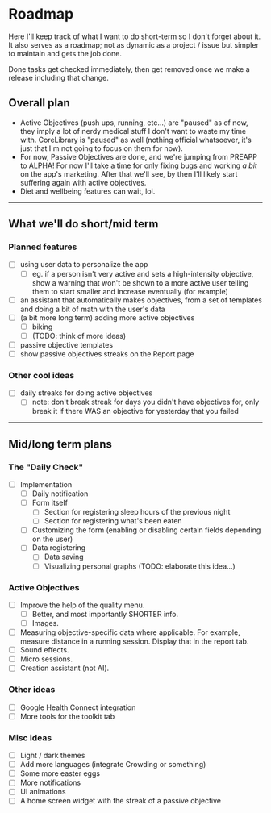 # Roadmap

Here I'll keep track of what I want to do short-term so I don't forget about it. It also serves as a roadmap; not as dynamic as a project / issue but simpler to maintain and gets the job done.

Done tasks get checked immediately, then get removed once we make a release including that change.

## Overall plan

- Active Objectives (push ups, running, etc...) are "paused" as of now, they imply a lot of nerdy medical stuff I don't want to waste my time with. CoreLibrary is "paused" as well (nothing official whatsoever, it's just that I'm not going to focus on them for now).
- For now, Passive Objectives are done, and we're jumping from PREAPP to ALPHA! For now I'll take a time for only fixing bugs and working _a bit_ on the app's marketing. After that we'll see, by then I'll likely start suffering again with active objectives.
- Diet and wellbeing features can wait, lol.

---

## What we'll do short/mid term

### Planned features

- [ ] using user data to personalize the app
  - [ ] eg. if a person isn't very active and sets a high-intensity objective, show a warning that won't be shown to a more active user telling them to start smaller and increase eventually (for example)
- [ ] an assistant that automatically makes objectives, from a set of templates and doing a bit of math with the user's data
- [ ] (a bit more long term) adding more active objectives
  - [ ] biking
  - [ ] (TODO: think of more ideas)
- [ ] passive objective templates
- [ ] show passive objectives streaks on the Report page

### Other cool ideas

- [ ] daily streaks for doing active objectives
  - [ ] note: don't break streak for days you didn't have objectives for, only break it if there WAS an objective for yesterday that you failed

---

## Mid/long term plans

### The "Daily Check"

- [ ] Implementation
  - [ ] Daily notification
  - [ ] Form itself
    - [ ] Section for registering sleep hours of the previous night
    - [ ] Section for registering what's been eaten
  - [ ] Customizing the form (enabling or disabling certain fields depending on the user)
  - [ ] Data registering
    - [ ] Data saving
    - [ ] Visualizing personal graphs (TODO: elaborate this idea...)

### Active Objectives

- [ ] Improve the help of the quality menu.
  - [ ] Better, and most importantly SHORTER info.
  - [ ] Images.
- [ ] Measuring objective-specific data where applicable. For example, measure distance in a running session. Display that in the report tab.
- [ ] Sound effects.
- [ ] Micro sessions.
- [ ] Creation assistant (not AI).

### Other ideas

- [ ] Google Health Connect integration
- [ ] More tools for the toolkit tab

### Misc ideas

- [ ] Light / dark themes
- [ ] Add more languages (integrate Crowding or something)
- [ ] Some more easter eggs
- [ ] More notifications
- [ ] UI animations
- [ ] A home screen widget with the streak of a passive objective
